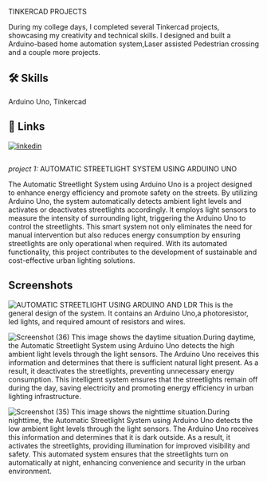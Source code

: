 TINKERCAD PROJECTS

During my college days, I completed several Tinkercad projects, showcasing my creativity and technical skills. I designed and built a Arduino-based home automation system,Laser assisted Pedestrian crossing and a couple more  projects.

## 🛠 Skills
Arduino Uno, Tinkercad

## 🔗 Links
[![linkedin](https://img.shields.io/badge/linkedin-0A66C2?style=for-the-badge&logo=linkedin&logoColor=white)](https://www.linkedin.com/in/nejinjoshy/)

##
_project 1:_ AUTOMATIC STREETLIGHT SYSTEM USING ARDUINO UNO

The Automatic Streetlight System using Arduino Uno is a project designed to enhance energy efficiency and promote safety on the streets. By utilizing Arduino Uno, the system automatically detects ambient light levels and activates or deactivates streetlights accordingly. It employs light sensors to measure the intensity of surrounding light, triggering the Arduino Uno to control the streetlights. This smart system not only eliminates the need for manual intervention but also reduces energy consumption by ensuring streetlights are only operational when required. With its automated functionality, this project contributes to the development of sustainable and cost-effective urban lighting solutions.

## Screenshots
![AUTOMATIC STREETLIGHT USING ARDUINO AND LDR](https://github.com/nejinjoshy/TinkercadProjects/assets/117255470/a8bf9f5d-0951-43b0-a767-c1f352611702)
This is the general design of the system. It contains an Arduino Uno,a photoresistor, led lights, and required amount of resistors and wires.

![Screenshot (36)](https://github.com/nejinjoshy/TinkercadProjects/assets/117255470/225f99fd-512e-4e7c-9d78-aa206a22405e)
This image shows the daytime situation.During daytime, the Automatic Streetlight System using Arduino Uno detects the high ambient light levels through the light sensors. The Arduino Uno receives this information and determines that there is sufficient natural light present. As a result, it deactivates the streetlights, preventing unnecessary energy consumption. This intelligent system ensures that the streetlights remain off during the day, saving electricity and promoting energy efficiency in urban lighting infrastructure.

![Screenshot (35)](https://github.com/nejinjoshy/TinkercadProjects/assets/117255470/b5eda154-1892-432f-a645-bed662f6a081)
This image shows the nighttime situation.During nighttime, the Automatic Streetlight System using Arduino Uno detects the low ambient light levels through the light sensors. The Arduino Uno receives this information and determines that it is dark outside. As a result, it activates the streetlights, providing illumination for improved visibility and safety. This automated system ensures that the streetlights turn on automatically at night, enhancing convenience and security in the urban environment.





